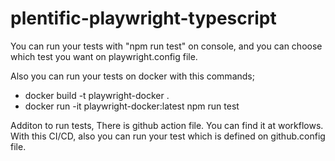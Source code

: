 # plentific-playwright-typescript

You can run your tests with "npm run test" on console, and you can choose which test you want on playwright.config file.

Also you can run your tests on docker with this commands;

  - docker build -t playwright-docker .
  - docker run -it playwright-docker:latest npm run test

Additon to run tests,
There is github action file. You can find it at workflows. With this CI/CD, also you can run your test which is defined on github.config file.
